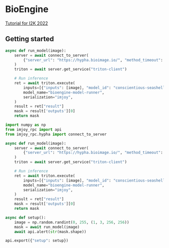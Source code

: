 # BioEngine

[Tutorial for I2K 2022](https://slides.imjoy.io/?slides=https://raw.githubusercontent.com/oeway/slides/master/2022/i2k-2022-bioengine-workshop.md)

## Getting started

```python
async def run_model(image):
    server = await connect_to_server(
        {"server_url": "https://hypha.bioimage.io/", "method_timeout": 3000}
    )
    triton = await server.get_service("triton-client")

    # Run inference
    ret = await triton.execute(
        inputs=[{"inputs": [image], "model_id": "conscientious-seashell"}],
        model_name="bioengine-model-runner",
        serialization="imjoy",
    )
    result = ret["result"]
    mask = result['outputs'][0]
    return mask
```

<!-- ImJoyPlugin: { "type": "web-python", "requirements": ["numpy", "imjoy-rpc"]} -->
```python
import numpy as np
from imjoy_rpc import api
from imjoy_rpc.hypha import connect_to_server

async def run_model(image):
    server = await connect_to_server(
        {"server_url": "https://hypha.bioimage.io/", "method_timeout": 3000}
    )
    triton = await server.get_service("triton-client")

    # Run inference
    ret = await triton.execute(
        inputs=[{"inputs": [image], "model_id": "conscientious-seashell"}],
        model_name="bioengine-model-runner",
        serialization="imjoy",
    )
    result = ret["result"]
    mask = result['outputs'][0]
    return mask

async def setup():
    image = np.random.randint(0, 255, (1, 3, 256, 256))
    mask = await run_model(image)
    await api.alert(str(mask.shape))

api.export({"setup": setup})
```
